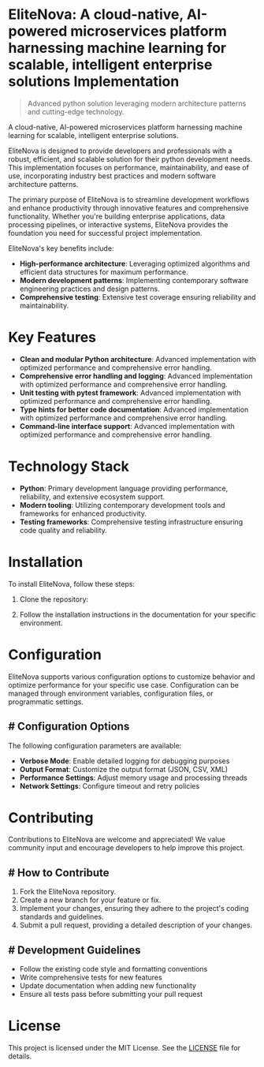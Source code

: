 <!-- fallback_EliteNova_20250802203635_60665 -->

# EliteNova: A cloud-native, AI-powered microservices platform harnessing machine learning for scalable, intelligent enterprise solutions Implementation
> Advanced python solution leveraging modern architecture patterns and cutting-edge technology.

A cloud-native, AI-powered microservices platform harnessing machine learning for scalable, intelligent enterprise solutions.

EliteNova is designed to provide developers and professionals with a robust, efficient, and scalable solution for their python development needs. This implementation focuses on performance, maintainability, and ease of use, incorporating industry best practices and modern software architecture patterns.

The primary purpose of EliteNova is to streamline development workflows and enhance productivity through innovative features and comprehensive functionality. Whether you're building enterprise applications, data processing pipelines, or interactive systems, EliteNova provides the foundation you need for successful project implementation.

EliteNova's key benefits include:

* **High-performance architecture**: Leveraging optimized algorithms and efficient data structures for maximum performance.
* **Modern development patterns**: Implementing contemporary software engineering practices and design patterns.
* **Comprehensive testing**: Extensive test coverage ensuring reliability and maintainability.

# Key Features

* **Clean and modular Python architecture**: Advanced implementation with optimized performance and comprehensive error handling.
* **Comprehensive error handling and logging**: Advanced implementation with optimized performance and comprehensive error handling.
* **Unit testing with pytest framework**: Advanced implementation with optimized performance and comprehensive error handling.
* **Type hints for better code documentation**: Advanced implementation with optimized performance and comprehensive error handling.
* **Command-line interface support**: Advanced implementation with optimized performance and comprehensive error handling.

# Technology Stack

* **Python**: Primary development language providing performance, reliability, and extensive ecosystem support.
* **Modern tooling**: Utilizing contemporary development tools and frameworks for enhanced productivity.
* **Testing frameworks**: Comprehensive testing infrastructure ensuring code quality and reliability.

# Installation

To install EliteNova, follow these steps:

1. Clone the repository:


2. Follow the installation instructions in the documentation for your specific environment.

# Configuration

EliteNova supports various configuration options to customize behavior and optimize performance for your specific use case. Configuration can be managed through environment variables, configuration files, or programmatic settings.

## # Configuration Options

The following configuration parameters are available:

* **Verbose Mode**: Enable detailed logging for debugging purposes
* **Output Format**: Customize the output format (JSON, CSV, XML)
* **Performance Settings**: Adjust memory usage and processing threads
* **Network Settings**: Configure timeout and retry policies

# Contributing

Contributions to EliteNova are welcome and appreciated! We value community input and encourage developers to help improve this project.

## # How to Contribute

1. Fork the EliteNova repository.
2. Create a new branch for your feature or fix.
3. Implement your changes, ensuring they adhere to the project's coding standards and guidelines.
4. Submit a pull request, providing a detailed description of your changes.

## # Development Guidelines

* Follow the existing code style and formatting conventions
* Write comprehensive tests for new features
* Update documentation when adding new functionality
* Ensure all tests pass before submitting your pull request

# License

This project is licensed under the MIT License. See the [LICENSE](https://github.com/ludo53/EliteNova/blob/main/LICENSE) file for details.
